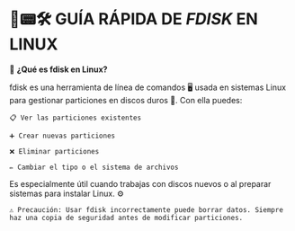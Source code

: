 #
# 💽📟🛠️ GUÍA RÁPIDA DE *FDISK* EN LINUX

🧩 **¿Qué es fdisk en Linux?**

fdisk es una herramienta de línea de comandos 🖥️ usada en sistemas Linux para gestionar particiones en discos duros 💽. Con ella puedes:

    📋 Ver las particiones existentes

    ➕ Crear nuevas particiones

    ❌ Eliminar particiones

    ✏️ Cambiar el tipo o el sistema de archivos

Es especialmente útil cuando trabajas con discos nuevos o al preparar sistemas para instalar Linux. ⚙️

    ⚠️ Precaución: Usar fdisk incorrectamente puede borrar datos. Siempre haz una copia de seguridad antes de modificar particiones.
